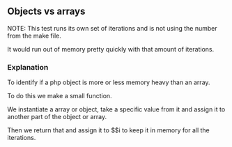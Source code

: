 ## Objects vs arrays

NOTE: This test runs its own set of iterations
and is not using the number from the make file.

It would run out of memory pretty
quickly with that amount of iterations.

### Explanation

To identify if a php object is more or less memory heavy than an array.

To do this we make a small function.

We instantiate a array or object, take a specific value from it and assign it to another part of the object or array.

Then we return that and assign it to $$i to keep it in memory for all the iterations.
